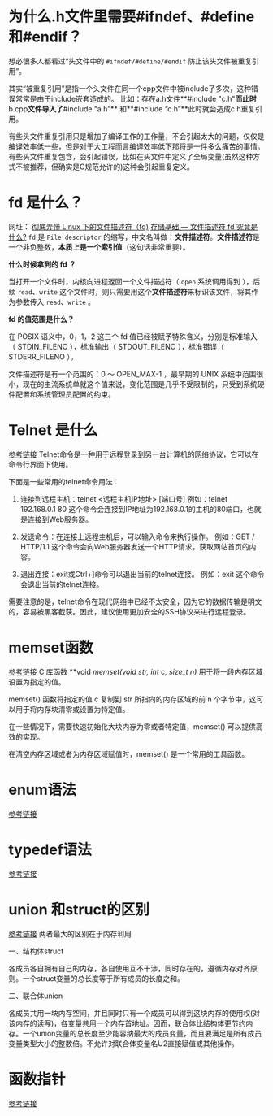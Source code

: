 #  为什么.h文件里需要#ifndef、#define和#endif？

想必很多人都看过“头文件中的 `#ifndef/#define/#endif` 防止该头文件被重复引用”。

其实“被重复引用”是指一个头文件在同一个cpp文件中被include了多次，这种错误常常是由于include嵌套造成的。  比如：存在a.h文件**#include "c.h"**而此时**b.cpp**文件导入了**#include “a.h”** 和**#include “c.h”**此时就会造成c.h重复引用。

有些头文件重复引用只是增加了编译工作的工作量，不会引起太大的问题，仅仅是编译效率低一些，但是对于大工程而言编译效率低下那将是一件多么痛苦的事情。  有些头文件重复包含，会引起错误，比如在头文件中定义了全局变量(虽然这种方式不被推荐，但确实是C规范允许的)这种会引起重复定义。

# **fd 是什么？**

网址：
[彻底弄懂 Linux 下的文件描述符（fd)](https://blog.csdn.net/yushuaigee/article/details/107883964)
[存储基础 — 文件描述符 fd 究竟是什么?](https://zhuanlan.zhihu.com/p/364617329)
`fd` 是 `File descriptor` 的缩写，中文名叫做：**文件描述符**。**文件描述符**是一个非负整数，**本质上是一个索引值**（这句话非常重要）。

**什么时候拿到的 fd ？**

当打开一个文件时，内核向进程返回一个文件描述符（ `open` 系统调用得到 ），后续 `read`、`write` 这个文件时，则只需要用这个**文件描述符**来标识该文件，将其作为参数传入 `read`、`write` 。

**fd 的值范围是什么？**

在 POSIX 语义中，0，1，2 这三个 fd 值已经被赋予特殊含义，分别是标准输入（ STDIN_FILENO ），标准输出（ STDOUT_FILENO ），标准错误（ STDERR_FILENO ）。

文件描述符是有一个范围的：0 ～ OPEN_MAX-1 ，最早期的 UNIX 系统中范围很小，现在的主流系统单就这个值来说，变化范围是几乎不受限制的，只受到系统硬件配置和系统管理员配置的约束。

# Telnet 是什么
[参考链接](https://zhuanlan.zhihu.com/p/614498624)
Telnet命令是一种用于远程登录到另一台计算机的网络协议，它可以在命令行界面下使用。

下面是一些常用的telnet命令用法： 

1. 连接到远程主机：telnet <远程主机IP地址> \[端口号\] 例如：telnet 192.168.0.1 80 这个命令会连接到IP地址为192.168.0.1的主机的80端口，也就是连接到Web服务器。 

2. 发送命令：在连接上远程主机后，可以输入命令来执行操作。 例如：GET / HTTP/1.1 这个命令会向Web服务器发送一个HTTP请求，获取网站首页的内容。 

3. 退出连接：exit或Ctrl+]命令可以退出当前的telnet连接。 例如：exit 这个命令会退出当前的telnet连接。 

需要注意的是，telnet命令在现代网络中已经不太安全，因为它的数据传输是明文的，容易被黑客截获。因此，建议使用更加安全的SSH协议来进行远程登录。

# memset函数
[参考链接](https://www.runoob.com/cprogramming/c-function-memset.html)
C 库函数 **void *memset(void *str, int c, size_t n)** 用于将一段内存区域设置为指定的值。

memset() 函数将指定的值 c 复制到 str 所指向的内存区域的前 n 个字节中，这可以用于将内存块清零或设置为特定值。

在一些情况下，需要快速初始化大块内存为零或者特定值，memset() 可以提供高效的实现。

在清空内存区域或者为内存区域赋值时，memset() 是一个常用的工具函数。

# enum语法
[参考链接](https://www.runoob.com/cprogramming/c-enum.html)

# typedef语法
[参考链接](https://www.runoob.com/cprogramming/c-typedef.html)

# union 和struct的区别
[参考链接](https://blog.csdn.net/sjtudou/article/details/81074916)
两者最大的区别在于内存利用

一、结构体struct

各成员各自拥有自己的内存，各自使用互不干涉，同时存在的，遵循内存对齐原则。一个struct变量的总长度等于所有成员的长度之和。

二、联合体union

各成员共用一块内存空间，并且同时只有一个成员可以得到这块内存的使用权(对该内存的读写)，各变量共用一个内存首地址。因而，联合体比结构体更节约内存。一个union变量的总长度至少能容纳最大的成员变量，而且要满足是所有成员变量类型大小的整数倍。不允许对联合体变量名U2直接赋值或其他操作。


# 函数指针
[参考链接](https://blog.csdn.net/zj1131190425/article/details/92065897)